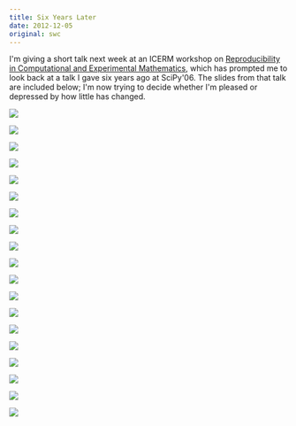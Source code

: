 ```yaml
---
title: Six Years Later
date: 2012-12-05
original: swc
---
```

<p>I'm giving a short talk next week at an ICERM workshop on <a href="http://icerm.brown.edu/tw12-5-rcem">Reproducibility in Computational and Experimental Mathematics</a>, which has prompted me to look back at a talk I gave six years ago at SciPy'06. The slides from that talk are included below; I'm now trying to decide whether I'm pleased or depressed by how little has changed.</p>
<p><img src="@root/files/2012/12/scipy06-01.png" class="centered"></p>
<p><img src="@root/files/2012/12/scipy06-02.png" class="centered"></p>
<p><img src="@root/files/2012/12/scipy06-03.png" class="centered"></p>
<p><img src="@root/files/2012/12/scipy06-04.png" class="centered"></p>
<p><img src="@root/files/2012/12/scipy06-05.png" class="centered"></p>
<p><img src="@root/files/2012/12/scipy06-06.png" class="centered"></p>
<p><img src="@root/files/2012/12/scipy06-07.png" class="centered"></p>
<p><img src="@root/files/2012/12/scipy06-08.png" class="centered"></p>
<p><img src="@root/files/2012/12/scipy06-09.png" class="centered"></p>
<p><img src="@root/files/2012/12/scipy06-10.png" class="centered"></p>
<p><img src="@root/files/2012/12/scipy06-11.png" class="centered"></p>
<p><img src="@root/files/2012/12/scipy06-12.png" class="centered"></p>
<p><img src="@root/files/2012/12/scipy06-13.png" class="centered"></p>
<p><img src="@root/files/2012/12/scipy06-14.png" class="centered"></p>
<p><img src="@root/files/2012/12/scipy06-15.png" class="centered"></p>
<p><img src="@root/files/2012/12/scipy06-16.png" class="centered"></p>
<p><img src="@root/files/2012/12/scipy06-17.png" class="centered"></p>
<p><img src="@root/files/2012/12/scipy06-18.png" class="centered"></p>
<p><img src="@root/files/2012/12/scipy06-19.png" class="centered"></p>
